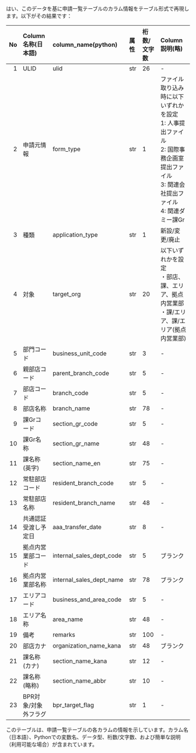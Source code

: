 はい、このデータを基に申請一覧テーブルのカラム情報をテーブル形式で再現します。以下がその結果です：

| No | Column名称(日本語) | column_name(python) | 属性 | 桁数/文字数 | Column説明(略) |
|---:|:-------------------|:--------------------|:-----|:------------|:---------------|
| 1 | ULID | ulid | str | 26 | - |
| 2 | 申請元情報 | form_type | str | 1 | ファイル取り込み時に以下いずれかを設定<br>1: 人事提出ファイル<br>2: 国際事務企画室提出ファイル<br>3: 関連会社提出ファイル<br>4: 関連ダミー課Gr |
| 3 | 種類 | application_type | str | 1 | 新設/変更/廃止 |
| 4 | 対象 | target_org | str | 20 | 以下いずれかを設定<br>・部店、課、エリア、拠点内営業部<br>・課/エリア、課/エリア(拠点内営業部) |
| 5 | 部門コード | business_unit_code | str | 3 | - |
| 6 | 親部店コード | parent_branch_code | str | 5 | - |
| 7 | 部店コード | branch_code | str | 5 | - |
| 8 | 部店名称 | branch_name | str | 78 | - |
| 9 | 課Grコード | section_gr_code | str | 5 | - |
| 10 | 課Gr名称 | section_gr_name | str | 48 | - |
| 11 | 課名称(英字) | section_name_en | str | 75 | - |
| 12 | 常駐部店コード | resident_branch_code | str | 5 | - |
| 13 | 常駐部店名称 | resident_branch_name | str | 48 | - |
| 14 | 共通認証受渡し予定日 | aaa_transfer_date | str | 8 | - |
| 15 | 拠点内営業部コード | internal_sales_dept_code | str | 5 | ブランク |
| 16 | 拠点内営業部名称 | internal_sales_dept_name | str | 78 | ブランク |
| 17 | エリアコード | business_and_area_code | str | 5 | - |
| 18 | エリア名称 | area_name | str | 48 | - |
| 19 | 備考 | remarks | str | 100 | - |
| 20 | 部店カナ | organization_name_kana | str | 48 | ブランク |
| 21 | 課名称(カナ) | section_name_kana | str | 12 | - |
| 22 | 課名称(略称) | section_name_abbr | str | 10 | - |
| 23 | BPR対象/対象外フラグ | bpr_target_flag | str | 1 | - |

このテーブルは、申請一覧テーブルの各カラムの情報を示しています。カラム名（日本語）、Pythonでの変数名、データ型、桁数/文字数、および簡単な説明（利用可能な場合）が含まれています。
